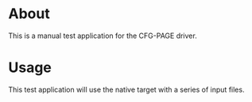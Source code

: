 # About
This is a manual test application for the CFG-PAGE driver.

# Usage

This test application will use the native target with a series of input files.

